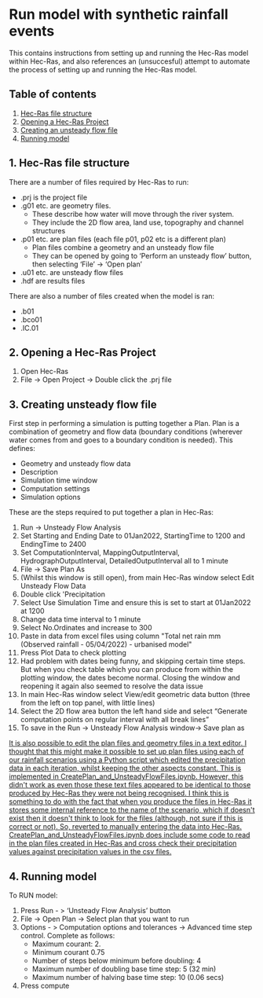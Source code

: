 # Run model with synthetic rainfall events
This contains instructions from setting up and running the Hec-Ras model within Hec-Ras, and also references an (unsuccesful) attempt to automate the process of setting up and running the Hec-Ras model. 

## Table of contents

1. [ Hec-Ras file structure](#filestructure)  
2. [ Opening a Hec-Ras Project](#openproject)
3. [ Creating an unsteady flow file](#unsteadyflow)
4. [ Running model](#runmodel)

<a name="filestructure"></a>
## 1. Hec-Ras file structure

There are a number of files required by Hec-Ras to run:
* .prj is the project file
* .g01 etc. are geometry files.
	* These describe how water will move through the river system. 
  	* They include the 2D flow area, land use, topography and channel structures
* .p01 etc. are plan files (each file p01, p02 etc is a different plan)
	* Plan files combine a geometry and an unsteady flow file
	* They can be opened by going to ‘Perform an unsteady flow’ button, then selecting ‘File’ -> ‘Open plan’
*	.u01 etc. are unsteady flow files 
*	.hdf are results files

There are also a number of files created when the model is ran:
* .b01
* .bco01
* .IC.01

<a name="openproject"></a>
## 2. Opening a Hec-Ras Project

1. Open Hec-Ras 
2. File -> Open Project -> Double click the .prj file

<a name="unsteadyflow"></a>
## 3. Creating unsteady flow file
First step in performing a simulation is putting together a Plan.  Plan is a combination of geometry and flow data (boundary conditions (wherever water comes from and goes to a boundary condition is needed). This defines:
*	Geometry and unsteady flow data
*	Description
*	Simulation time window
*	Computation settings
*	Simulation options

These are the steps required to put together a plan in Hec-Ras:
1. Run -> Unsteady Flow Analysis
2. Set Starting and Ending Date to 01Jan2022, StartingTime to 1200 and EndingTime to 2400
3. Set ComputationInterval, MappingOutputInterval, HydrographOutputInterval, DetailedOutputInterval all to 1 minute
4. File -> Save Plan As
5. (Whilst this window is still open), from main Hec-Ras window select Edit Unsteady Flow Data
6. Double click 'Precipitation
7. Select Use Simulation Time and ensure this is set to start at 01Jan2022 at 1200
8. Change data time interval to 1 minute
9. Select No.Ordinates and increase to 300
10. Paste in data from excel files using column "Total net rain mm (Observed rainfall - 05/04/2022) - urbanised model"
11. Press Plot Data to check plotting
12. Had problem with dates being funny, and skipping certain time steps. But when you check table which you can produce from within the plotting window, the dates become normal. Closing the window and reopening it again also seemed to resolve the data issue
14. In main Hec-Ras window select View/edit geometric data button (three from the left on top panel, with little lines)
15. Select the 2D flow area button the left hand side and select “Generate computation points on regular interval with all break lines”
16. To save in the Run -> Unsteady Flow Analysis window-> Save plan as    

<ins> It is also possible to edit the plan files and geometry files in a text editor. I thought that this might make it possible to set up plan files using each of our rainfall scenarios using a Python script which edited the precipitation data in each iteration, whilst keeping the other aspects constant. This is implemented in CreatePlan_and_UnsteadyFlowFiles.ipynb. However, this didn't work as even those these text files appeared to be identical to those produced by Hec-Ras they were not being recognised. I think this is something to do with the fact that when you produce the files in Hec-Ras it stores some internal reference to the name of the scenario, which if doesn't exist then it doesn't think to look for the files (although, not sure if this is correct or not). So, reverted to manually entering the data into Hec-Ras. CreatePlan_and_UnsteadyFlowFiles.ipynb does include some code to read in the plan files created in Hec-Ras and cross check their precipitation values against precipitation values in the csv files.</ins> 

<a name="runmodel"></a>
## 4. Running model                                                                                                              
To RUN model:
1. Press Run - > ‘Unsteady Flow Analysis’ button
2. File -> Open Plan -> Select plan that you want to run
3. Options - > Computation options and tolerances -> Advanced time step control. Complete as follows:   
	* Maximum courant: 2.
	* Minimum courant 0.75
	* Number of steps below minimum before doubling: 4
	* Maximum number of doubling base time step: 5 (32 min)
	* Maximum number of halving base time step: 10 (0.06 secs)
4. Press compute
